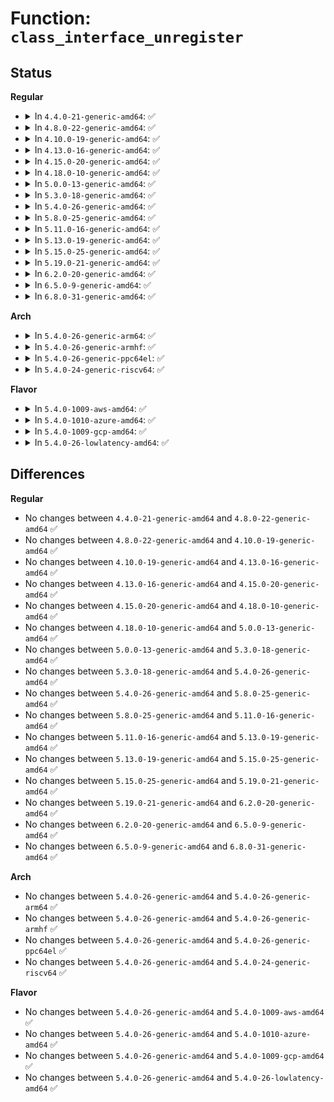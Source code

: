 # Function: <code>class_interface_unregister</code>

## Status
<b>Regular</b>
<ul>
<li>
<details>
<summary>In <code>4.4.0-21-generic-amd64</code>: ✅</summary>

```c
void class_interface_unregister(struct class_interface * class_intf)
```

```json
{
  "name": "class_interface_unregister",
  "collision_type": "Unique Global",
  "inline_type": "No",
  "funcs": [
    {
      "addr": 18446744071584403072,
      "name": "class_interface_unregister",
      "external": true,
      "loc": "drivers/base/class.c:466",
      "file": "drivers/base/class.c",
      "inline": "seen, unknown",
      "caller_inline": [],
      "caller_func": [
        "kernel/time/alarmtimer.c:alarmtimer_init",
        "drivers/scsi/sg.c:exit_sg"
      ]
    }
  ],
  "symbols": [
    {
      "addr": 18446744071584403072,
      "name": "class_interface_unregister",
      "section": ".text",
      "bind": "STB_GLOBAL",
      "size": 215
    }
  ]
}
```
</details>
</li>
<li>
<details>
<summary>In <code>4.8.0-22-generic-amd64</code>: ✅</summary>

```c
void class_interface_unregister(struct class_interface * class_intf)
```

```json
{
  "name": "class_interface_unregister",
  "collision_type": "Unique Global",
  "inline_type": "No",
  "funcs": [
    {
      "addr": 18446744071584738416,
      "name": "class_interface_unregister",
      "external": true,
      "loc": "drivers/base/class.c:466",
      "file": "drivers/base/class.c",
      "inline": "seen, unknown",
      "caller_inline": [],
      "caller_func": [
        "kernel/time/alarmtimer.c:alarmtimer_init",
        "drivers/scsi/sg.c:exit_sg"
      ]
    }
  ],
  "symbols": [
    {
      "addr": 18446744071584738416,
      "name": "class_interface_unregister",
      "section": ".text",
      "bind": "STB_GLOBAL",
      "size": 215
    }
  ]
}
```
</details>
</li>
<li>
<details>
<summary>In <code>4.10.0-19-generic-amd64</code>: ✅</summary>

```c
void class_interface_unregister(struct class_interface * class_intf)
```

```json
{
  "name": "class_interface_unregister",
  "collision_type": "Unique Global",
  "inline_type": "No",
  "funcs": [
    {
      "addr": 18446744071584928304,
      "name": "class_interface_unregister",
      "external": true,
      "loc": "drivers/base/class.c:481",
      "file": "drivers/base/class.c",
      "inline": "seen, unknown",
      "caller_inline": [],
      "caller_func": [
        "kernel/time/alarmtimer.c:alarmtimer_init",
        "drivers/scsi/sg.c:exit_sg"
      ]
    }
  ],
  "symbols": [
    {
      "addr": 18446744071584928304,
      "name": "class_interface_unregister",
      "section": ".text",
      "bind": "STB_GLOBAL",
      "size": 215
    }
  ]
}
```
</details>
</li>
<li>
<details>
<summary>In <code>4.13.0-16-generic-amd64</code>: ✅</summary>

```c
void class_interface_unregister(struct class_interface * class_intf)
```

```json
{
  "name": "class_interface_unregister",
  "collision_type": "Unique Global",
  "inline_type": "No",
  "funcs": [
    {
      "addr": 18446744071585013024,
      "name": "class_interface_unregister",
      "external": true,
      "loc": "drivers/base/class.c:448",
      "file": "drivers/base/class.c",
      "inline": "seen, unknown",
      "caller_inline": [],
      "caller_func": [
        "drivers/scsi/sg.c:exit_sg"
      ]
    }
  ],
  "symbols": [
    {
      "addr": 18446744071585013024,
      "name": "class_interface_unregister",
      "section": ".text",
      "bind": "STB_GLOBAL",
      "size": 232
    }
  ]
}
```
</details>
</li>
<li>
<details>
<summary>In <code>4.15.0-20-generic-amd64</code>: ✅</summary>

```c
void class_interface_unregister(struct class_interface * class_intf)
```

```json
{
  "name": "class_interface_unregister",
  "collision_type": "Unique Global",
  "inline_type": "No",
  "funcs": [
    {
      "addr": 18446744071585435280,
      "name": "class_interface_unregister",
      "external": true,
      "loc": "drivers/base/class.c:448",
      "file": "drivers/base/class.c",
      "inline": "seen, unknown",
      "caller_inline": [],
      "caller_func": [
        "drivers/scsi/sg.c:exit_sg"
      ]
    }
  ],
  "symbols": [
    {
      "addr": 18446744071585435280,
      "name": "class_interface_unregister",
      "section": ".text",
      "bind": "STB_GLOBAL",
      "size": 238
    }
  ]
}
```
</details>
</li>
<li>
<details>
<summary>In <code>4.18.0-10-generic-amd64</code>: ✅</summary>

```c
void class_interface_unregister(struct class_interface * class_intf)
```

```json
{
  "name": "class_interface_unregister",
  "collision_type": "Unique Global",
  "inline_type": "No",
  "funcs": [
    {
      "addr": 18446744071585678432,
      "name": "class_interface_unregister",
      "external": true,
      "loc": "drivers/base/class.c:446",
      "file": "drivers/base/class.c",
      "inline": "seen, unknown",
      "caller_inline": [],
      "caller_func": [
        "kernel/time/alarmtimer.c:alarmtimer_init",
        "drivers/scsi/sg.c:exit_sg"
      ]
    }
  ],
  "symbols": [
    {
      "addr": 18446744071585678432,
      "name": "class_interface_unregister",
      "section": ".text",
      "bind": "STB_GLOBAL",
      "size": 221
    }
  ]
}
```
</details>
</li>
<li>
<details>
<summary>In <code>5.0.0-13-generic-amd64</code>: ✅</summary>

```c
void class_interface_unregister(struct class_interface * class_intf)
```

```json
{
  "name": "class_interface_unregister",
  "collision_type": "Unique Global",
  "inline_type": "No",
  "funcs": [
    {
      "addr": 18446744071585808672,
      "name": "class_interface_unregister",
      "external": true,
      "loc": "drivers/base/class.c:446",
      "file": "drivers/base/class.c",
      "inline": "seen, unknown",
      "caller_inline": [],
      "caller_func": [
        "kernel/time/alarmtimer.c:alarmtimer_init",
        "drivers/scsi/sg.c:exit_sg"
      ]
    }
  ],
  "symbols": [
    {
      "addr": 18446744071585808672,
      "name": "class_interface_unregister",
      "section": ".text",
      "bind": "STB_GLOBAL",
      "size": 221
    }
  ]
}
```
</details>
</li>
<li>
<details>
<summary>In <code>5.3.0-18-generic-amd64</code>: ✅</summary>

```c
void class_interface_unregister(struct class_interface * class_intf)
```

```json
{
  "name": "class_interface_unregister",
  "collision_type": "Unique Global",
  "inline_type": "No",
  "funcs": [
    {
      "addr": 18446744071586041936,
      "name": "class_interface_unregister",
      "external": true,
      "loc": "drivers/base/class.c:452",
      "file": "drivers/base/class.c",
      "inline": "seen, unknown",
      "caller_inline": [],
      "caller_func": [
        "kernel/time/alarmtimer.c:alarmtimer_init",
        "drivers/scsi/sg.c:exit_sg"
      ]
    }
  ],
  "symbols": [
    {
      "addr": 18446744071586041936,
      "name": "class_interface_unregister",
      "section": ".text",
      "bind": "STB_GLOBAL",
      "size": 221
    }
  ]
}
```
</details>
</li>
<li>
<details>
<summary>In <code>5.4.0-26-generic-amd64</code>: ✅</summary>

```c
void class_interface_unregister(struct class_interface * class_intf)
```

```json
{
  "name": "class_interface_unregister",
  "collision_type": "Unique Global",
  "inline_type": "No",
  "funcs": [
    {
      "addr": 18446744071586189568,
      "name": "class_interface_unregister",
      "external": true,
      "loc": "drivers/base/class.c:452",
      "file": "drivers/base/class.c",
      "inline": "seen, unknown",
      "caller_inline": [],
      "caller_func": [
        "kernel/time/alarmtimer.c:alarmtimer_init",
        "drivers/scsi/sg.c:exit_sg"
      ]
    }
  ],
  "symbols": [
    {
      "addr": 18446744071586189568,
      "name": "class_interface_unregister",
      "section": ".text",
      "bind": "STB_GLOBAL",
      "size": 221
    }
  ]
}
```
</details>
</li>
<li>
<details>
<summary>In <code>5.8.0-25-generic-amd64</code>: ✅</summary>

```c
void class_interface_unregister(struct class_interface * class_intf)
```

```json
{
  "name": "class_interface_unregister",
  "collision_type": "Unique Global",
  "inline_type": "No",
  "funcs": [
    {
      "addr": 18446744071586952688,
      "name": "class_interface_unregister",
      "external": true,
      "loc": "drivers/base/class.c:453",
      "file": "drivers/base/class.c",
      "inline": "seen, unknown",
      "caller_inline": [],
      "caller_func": [
        "kernel/time/alarmtimer.c:alarmtimer_init",
        "drivers/scsi/sg.c:exit_sg"
      ]
    }
  ],
  "symbols": [
    {
      "addr": 18446744071586952688,
      "name": "class_interface_unregister",
      "section": ".text",
      "bind": "STB_GLOBAL",
      "size": 240
    }
  ]
}
```
</details>
</li>
<li>
<details>
<summary>In <code>5.11.0-16-generic-amd64</code>: ✅</summary>

```c
void class_interface_unregister(struct class_interface * class_intf)
```

```json
{
  "name": "class_interface_unregister",
  "collision_type": "Unique Global",
  "inline_type": "No",
  "funcs": [
    {
      "addr": 18446744071587037664,
      "name": "class_interface_unregister",
      "external": true,
      "loc": "drivers/base/class.c:453",
      "file": "drivers/base/class.c",
      "inline": "seen, unknown",
      "caller_inline": [],
      "caller_func": [
        "kernel/time/alarmtimer.c:alarmtimer_init",
        "drivers/scsi/sg.c:exit_sg"
      ]
    }
  ],
  "symbols": [
    {
      "addr": 18446744071587037664,
      "name": "class_interface_unregister",
      "section": ".text",
      "bind": "STB_GLOBAL",
      "size": 240
    }
  ]
}
```
</details>
</li>
<li>
<details>
<summary>In <code>5.13.0-19-generic-amd64</code>: ✅</summary>

```c
void class_interface_unregister(struct class_interface * class_intf)
```

```json
{
  "name": "class_interface_unregister",
  "collision_type": "Unique Global",
  "inline_type": "No",
  "funcs": [
    {
      "addr": 18446744071586921472,
      "name": "class_interface_unregister",
      "external": true,
      "loc": "drivers/base/class.c:453",
      "file": "drivers/base/class.c",
      "inline": "seen, unknown",
      "caller_inline": [],
      "caller_func": [
        "kernel/time/alarmtimer.c:alarmtimer_init",
        "drivers/scsi/sg.c:exit_sg"
      ]
    }
  ],
  "symbols": [
    {
      "addr": 18446744071586921472,
      "name": "class_interface_unregister",
      "section": ".text",
      "bind": "STB_GLOBAL",
      "size": 245
    }
  ]
}
```
</details>
</li>
<li>
<details>
<summary>In <code>5.15.0-25-generic-amd64</code>: ✅</summary>

```c
void class_interface_unregister(struct class_interface * class_intf)
```

```json
{
  "name": "class_interface_unregister",
  "collision_type": "Unique Global",
  "inline_type": "No",
  "funcs": [
    {
      "addr": 18446744071587483872,
      "name": "class_interface_unregister",
      "external": true,
      "loc": "drivers/base/class.c:453",
      "file": "drivers/base/class.c",
      "inline": "seen, unknown",
      "caller_inline": [],
      "caller_func": [
        "kernel/time/alarmtimer.c:alarmtimer_init",
        "drivers/scsi/sg.c:exit_sg"
      ]
    }
  ],
  "symbols": [
    {
      "addr": 18446744071587483872,
      "name": "class_interface_unregister",
      "section": ".text",
      "bind": "STB_GLOBAL",
      "size": 245
    }
  ]
}
```
</details>
</li>
<li>
<details>
<summary>In <code>5.19.0-21-generic-amd64</code>: ✅</summary>

```c
void class_interface_unregister(struct class_interface * class_intf)
```

```json
{
  "name": "class_interface_unregister",
  "collision_type": "Unique Global",
  "inline_type": "No",
  "funcs": [
    {
      "addr": 18446744071588805840,
      "name": "class_interface_unregister",
      "external": true,
      "loc": "drivers/base/class.c:453",
      "file": "drivers/base/class.c",
      "inline": "seen, unknown",
      "caller_inline": [],
      "caller_func": [
        "kernel/time/alarmtimer.c:alarmtimer_init",
        "drivers/scsi/sg.c:exit_sg"
      ]
    }
  ],
  "symbols": [
    {
      "addr": 18446744071588805840,
      "name": "class_interface_unregister",
      "section": ".text",
      "bind": "STB_GLOBAL",
      "size": 283
    }
  ]
}
```
</details>
</li>
<li>
<details>
<summary>In <code>6.2.0-20-generic-amd64</code>: ✅</summary>

```c
void class_interface_unregister(struct class_interface * class_intf)
```

```json
{
  "name": "class_interface_unregister",
  "collision_type": "Unique Global",
  "inline_type": "No",
  "funcs": [
    {
      "addr": 18446744071590303232,
      "name": "class_interface_unregister",
      "external": true,
      "loc": "drivers/base/class.c:458",
      "file": "drivers/base/class.c",
      "inline": "seen, unknown",
      "caller_inline": [],
      "caller_func": [
        "kernel/time/alarmtimer.c:alarmtimer_init",
        "drivers/scsi/sg.c:exit_sg"
      ]
    }
  ],
  "symbols": [
    {
      "addr": 18446744071590303232,
      "name": "class_interface_unregister",
      "section": ".text",
      "bind": "STB_GLOBAL",
      "size": 283
    }
  ]
}
```
</details>
</li>
<li>
<details>
<summary>In <code>6.5.0-9-generic-amd64</code>: ✅</summary>

```c
void class_interface_unregister(struct class_interface * class_intf)
```

```json
{
  "name": "class_interface_unregister",
  "collision_type": "Unique Global",
  "inline_type": "No",
  "funcs": [
    {
      "addr": 18446744071590623568,
      "name": "class_interface_unregister",
      "external": true,
      "loc": "drivers/base/class.c:500",
      "file": "drivers/base/class.c",
      "inline": "seen, unknown",
      "caller_inline": [],
      "caller_func": [
        "kernel/time/alarmtimer.c:alarmtimer_init",
        "drivers/scsi/sg.c:exit_sg"
      ]
    }
  ],
  "symbols": [
    {
      "addr": 18446744071590623568,
      "name": "class_interface_unregister",
      "section": ".text",
      "bind": "STB_GLOBAL",
      "size": 350
    }
  ]
}
```
</details>
</li>
<li>
<details>
<summary>In <code>6.8.0-31-generic-amd64</code>: ✅</summary>

```c
void class_interface_unregister(struct class_interface * class_intf)
```

```json
{
  "name": "class_interface_unregister",
  "collision_type": "Unique Global",
  "inline_type": "No",
  "funcs": [
    {
      "addr": 18446744071590982816,
      "name": "class_interface_unregister",
      "external": true,
      "loc": "drivers/base/class.c:499",
      "file": "drivers/base/class.c",
      "inline": "seen, unknown",
      "caller_inline": [],
      "caller_func": [
        "kernel/time/alarmtimer.c:alarmtimer_init",
        "drivers/scsi/sg.c:exit_sg"
      ]
    }
  ],
  "symbols": [
    {
      "addr": 18446744071590982816,
      "name": "class_interface_unregister",
      "section": ".text",
      "bind": "STB_GLOBAL",
      "size": 350
    }
  ]
}
```
</details>
</li>
</ul>
<b>Arch</b>
<ul>
<li>
<details>
<summary>In <code>5.4.0-26-generic-arm64</code>: ✅</summary>

```c
void class_interface_unregister(struct class_interface * class_intf)
```

```json
{
  "name": "class_interface_unregister",
  "collision_type": "Unique Global",
  "inline_type": "No",
  "funcs": [
    {
      "addr": 18446603336498989376,
      "name": "class_interface_unregister",
      "external": true,
      "loc": "drivers/base/class.c:452",
      "file": "drivers/base/class.c",
      "inline": "seen, unknown",
      "caller_inline": [],
      "caller_func": [
        "kernel/time/alarmtimer.c:alarmtimer_init",
        "drivers/scsi/sg.c:exit_sg"
      ]
    }
  ],
  "symbols": [
    {
      "addr": 18446603336498989376,
      "name": "class_interface_unregister",
      "section": ".text",
      "bind": "STB_GLOBAL",
      "size": 216
    }
  ]
}
```
</details>
</li>
<li>
<details>
<summary>In <code>5.4.0-26-generic-armhf</code>: ✅</summary>

```c
void class_interface_unregister(struct class_interface * class_intf)
```

```json
{
  "name": "class_interface_unregister",
  "collision_type": "Unique Global",
  "inline_type": "No",
  "funcs": [
    {
      "addr": 3231557588,
      "name": "class_interface_unregister",
      "external": true,
      "loc": "drivers/base/class.c:452",
      "file": "drivers/base/class.c",
      "inline": "seen, unknown",
      "caller_inline": [],
      "caller_func": [
        "kernel/time/alarmtimer.c:alarmtimer_init",
        "drivers/scsi/sg.c:exit_sg"
      ]
    }
  ],
  "symbols": [
    {
      "addr": 3231557588,
      "name": "class_interface_unregister",
      "section": ".text",
      "bind": "STB_GLOBAL",
      "size": 232
    }
  ]
}
```
</details>
</li>
<li>
<details>
<summary>In <code>5.4.0-26-generic-ppc64el</code>: ✅</summary>

```c
void class_interface_unregister(struct class_interface * class_intf)
```

```json
{
  "name": "class_interface_unregister",
  "collision_type": "Unique Global",
  "inline_type": "No",
  "funcs": [
    {
      "addr": 13835058055292142368,
      "name": "class_interface_unregister",
      "external": true,
      "loc": "drivers/base/class.c:452",
      "file": "drivers/base/class.c",
      "inline": "seen, unknown",
      "caller_inline": [],
      "caller_func": [
        "kernel/time/alarmtimer.c:alarmtimer_init",
        "drivers/scsi/sg.c:exit_sg"
      ]
    }
  ],
  "symbols": [
    {
      "addr": 13835058055292142368,
      "name": "class_interface_unregister",
      "section": ".text",
      "bind": "STB_GLOBAL",
      "size": 304
    }
  ]
}
```
</details>
</li>
<li>
<details>
<summary>In <code>5.4.0-24-generic-riscv64</code>: ✅</summary>

```c
void class_interface_unregister(struct class_interface * class_intf)
```

```json
{
  "name": "class_interface_unregister",
  "collision_type": "Unique Global",
  "inline_type": "No",
  "funcs": [
    {
      "addr": 18446743936276364310,
      "name": "class_interface_unregister",
      "external": true,
      "loc": "drivers/base/class.c:452",
      "file": "drivers/base/class.c",
      "inline": "seen, unknown",
      "caller_inline": [],
      "caller_func": [
        "kernel/time/alarmtimer.c:alarmtimer_init",
        "drivers/scsi/sg.c:exit_sg"
      ]
    }
  ],
  "symbols": [
    {
      "addr": 18446743936276364310,
      "name": "class_interface_unregister",
      "section": ".text",
      "bind": "STB_GLOBAL",
      "size": 166
    }
  ]
}
```
</details>
</li>
</ul>
<b>Flavor</b>
<ul>
<li>
<details>
<summary>In <code>5.4.0-1009-aws-amd64</code>: ✅</summary>

```c
void class_interface_unregister(struct class_interface * class_intf)
```

```json
{
  "name": "class_interface_unregister",
  "collision_type": "Unique Global",
  "inline_type": "No",
  "funcs": [
    {
      "addr": 18446744071585949936,
      "name": "class_interface_unregister",
      "external": true,
      "loc": "drivers/base/class.c:452",
      "file": "drivers/base/class.c",
      "inline": "seen, unknown",
      "caller_inline": [],
      "caller_func": [
        "kernel/time/alarmtimer.c:alarmtimer_init",
        "drivers/scsi/sg.c:exit_sg"
      ]
    }
  ],
  "symbols": [
    {
      "addr": 18446744071585949936,
      "name": "class_interface_unregister",
      "section": ".text",
      "bind": "STB_GLOBAL",
      "size": 221
    }
  ]
}
```
</details>
</li>
<li>
<details>
<summary>In <code>5.4.0-1010-azure-amd64</code>: ✅</summary>

```c
void class_interface_unregister(struct class_interface * class_intf)
```

```json
{
  "name": "class_interface_unregister",
  "collision_type": "Unique Global",
  "inline_type": "No",
  "funcs": [
    {
      "addr": 18446744071585798992,
      "name": "class_interface_unregister",
      "external": true,
      "loc": "drivers/base/class.c:452",
      "file": "drivers/base/class.c",
      "inline": "seen, unknown",
      "caller_inline": [],
      "caller_func": [
        "kernel/time/alarmtimer.c:alarmtimer_init",
        "drivers/scsi/sg.c:exit_sg"
      ]
    }
  ],
  "symbols": [
    {
      "addr": 18446744071585798992,
      "name": "class_interface_unregister",
      "section": ".text",
      "bind": "STB_GLOBAL",
      "size": 221
    }
  ]
}
```
</details>
</li>
<li>
<details>
<summary>In <code>5.4.0-1009-gcp-amd64</code>: ✅</summary>

```c
void class_interface_unregister(struct class_interface * class_intf)
```

```json
{
  "name": "class_interface_unregister",
  "collision_type": "Unique Global",
  "inline_type": "No",
  "funcs": [
    {
      "addr": 18446744071586139584,
      "name": "class_interface_unregister",
      "external": true,
      "loc": "drivers/base/class.c:452",
      "file": "drivers/base/class.c",
      "inline": "seen, unknown",
      "caller_inline": [],
      "caller_func": [
        "kernel/time/alarmtimer.c:alarmtimer_init",
        "drivers/scsi/sg.c:exit_sg"
      ]
    }
  ],
  "symbols": [
    {
      "addr": 18446744071586139584,
      "name": "class_interface_unregister",
      "section": ".text",
      "bind": "STB_GLOBAL",
      "size": 221
    }
  ]
}
```
</details>
</li>
<li>
<details>
<summary>In <code>5.4.0-26-lowlatency-amd64</code>: ✅</summary>

```c
void class_interface_unregister(struct class_interface * class_intf)
```

```json
{
  "name": "class_interface_unregister",
  "collision_type": "Unique Global",
  "inline_type": "No",
  "funcs": [
    {
      "addr": 18446744071586248272,
      "name": "class_interface_unregister",
      "external": true,
      "loc": "drivers/base/class.c:452",
      "file": "drivers/base/class.c",
      "inline": "seen, unknown",
      "caller_inline": [],
      "caller_func": [
        "kernel/time/alarmtimer.c:alarmtimer_init",
        "drivers/scsi/sg.c:exit_sg"
      ]
    }
  ],
  "symbols": [
    {
      "addr": 18446744071586248272,
      "name": "class_interface_unregister",
      "section": ".text",
      "bind": "STB_GLOBAL",
      "size": 221
    }
  ]
}
```
</details>
</li>
</ul>

## Differences
<b>Regular</b>
<ul>
<li>
No changes between <code>4.4.0-21-generic-amd64</code> and <code>4.8.0-22-generic-amd64</code> ✅
</li>
<li>
No changes between <code>4.8.0-22-generic-amd64</code> and <code>4.10.0-19-generic-amd64</code> ✅
</li>
<li>
No changes between <code>4.10.0-19-generic-amd64</code> and <code>4.13.0-16-generic-amd64</code> ✅
</li>
<li>
No changes between <code>4.13.0-16-generic-amd64</code> and <code>4.15.0-20-generic-amd64</code> ✅
</li>
<li>
No changes between <code>4.15.0-20-generic-amd64</code> and <code>4.18.0-10-generic-amd64</code> ✅
</li>
<li>
No changes between <code>4.18.0-10-generic-amd64</code> and <code>5.0.0-13-generic-amd64</code> ✅
</li>
<li>
No changes between <code>5.0.0-13-generic-amd64</code> and <code>5.3.0-18-generic-amd64</code> ✅
</li>
<li>
No changes between <code>5.3.0-18-generic-amd64</code> and <code>5.4.0-26-generic-amd64</code> ✅
</li>
<li>
No changes between <code>5.4.0-26-generic-amd64</code> and <code>5.8.0-25-generic-amd64</code> ✅
</li>
<li>
No changes between <code>5.8.0-25-generic-amd64</code> and <code>5.11.0-16-generic-amd64</code> ✅
</li>
<li>
No changes between <code>5.11.0-16-generic-amd64</code> and <code>5.13.0-19-generic-amd64</code> ✅
</li>
<li>
No changes between <code>5.13.0-19-generic-amd64</code> and <code>5.15.0-25-generic-amd64</code> ✅
</li>
<li>
No changes between <code>5.15.0-25-generic-amd64</code> and <code>5.19.0-21-generic-amd64</code> ✅
</li>
<li>
No changes between <code>5.19.0-21-generic-amd64</code> and <code>6.2.0-20-generic-amd64</code> ✅
</li>
<li>
No changes between <code>6.2.0-20-generic-amd64</code> and <code>6.5.0-9-generic-amd64</code> ✅
</li>
<li>
No changes between <code>6.5.0-9-generic-amd64</code> and <code>6.8.0-31-generic-amd64</code> ✅
</li>
</ul>
<b>Arch</b>
<ul>
<li>
No changes between <code>5.4.0-26-generic-amd64</code> and <code>5.4.0-26-generic-arm64</code> ✅
</li>
<li>
No changes between <code>5.4.0-26-generic-amd64</code> and <code>5.4.0-26-generic-armhf</code> ✅
</li>
<li>
No changes between <code>5.4.0-26-generic-amd64</code> and <code>5.4.0-26-generic-ppc64el</code> ✅
</li>
<li>
No changes between <code>5.4.0-26-generic-amd64</code> and <code>5.4.0-24-generic-riscv64</code> ✅
</li>
</ul>
<b>Flavor</b>
<ul>
<li>
No changes between <code>5.4.0-26-generic-amd64</code> and <code>5.4.0-1009-aws-amd64</code> ✅
</li>
<li>
No changes between <code>5.4.0-26-generic-amd64</code> and <code>5.4.0-1010-azure-amd64</code> ✅
</li>
<li>
No changes between <code>5.4.0-26-generic-amd64</code> and <code>5.4.0-1009-gcp-amd64</code> ✅
</li>
<li>
No changes between <code>5.4.0-26-generic-amd64</code> and <code>5.4.0-26-lowlatency-amd64</code> ✅
</li>
</ul>
